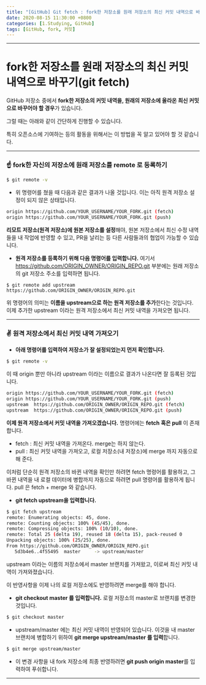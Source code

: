 ```yaml
---
title: "[GitHub] Git fetch : fork한 저장소를 원래 저장소의 최신 커밋 내역으로 바꾸기"
date: 2020-08-15 11:30:00 +0800
categories: [1.Studying, GitHub]
tags: [GitHub, fork, 커밋]
---
```




------

# **fork한 저장소를 원래 저장소의 최신 커밋 내역으로 바꾸기**(git fetch)



GitHub 저장소 중에서 **fork한 저장소의 커밋 내역을, 원래의 저장소에 올라온 최신 커밋으로 바꾸어야 할 경우**가 있습니다.

그럴 때는 아래와 같이 간단하게 진행할 수 있습니다.

특히 오픈소스에 기여하는 등의 활동을 위해서는 이 방법을 꼭 알고 있어야 할 것 같습니다.

------



### **☝ fork한 자신의 저장소에 원래 저장소를 remote 로 등록하기**

```bash
$ git remote -v
```

* 위 명령어를 쳤을 때 다음과 같은 결과가 나올 것입니다. 이는 아직 원격 저장소 설정이 되지 않은 상태입니다.

```bash
origin https://github.com/YOUR_USERNAME/YOUR_FORK.git (fetch)
origin https://github.com/YOUR_USERNAME/YOUR_FORK.git (push)
```

**리모트 저장소(원격 저장소)에 원본 저장소를 설정**해야, 원본 저장소에서 최신 수정 내역들을 내 작업에 반영할 수 있고, PR을 날리는 등 다른 사람들과의 협업이 가능할 수 있습니다.

* **원격 저장소를 등록하기 위해 다음 명령어를 입력합니다.** 여기서 https://github.com/ORIGIN_OWNER/ORIGIN_REPO.git 부분에는 원래 저장소의 git 저장소 주소를 입력하면 됩니다.

```
$ git remote add upstream https://github.com/ORIGIN_OWNER/ORIGIN_REPO.git
```

위 명령어의 의미는 **이름을 upstream으로 하는 원격 저장소를 추가**한다는 것입니다.
이제 추가한 upstream 이라는 원격 저장소에서 최신 커밋 내역을 가져오면 됩니다.

------

### **✌ 원격 저장소에서 최신 커밋 내역 가져오기**

* **아래 명령어를 입력하여 저장소가 잘 설정되었는지 먼저 확인합니다.**

```bash
$ git remote -v
```

이 때 origin 뿐만 아니라 upstream 이라는 이름으로 결과가 나온다면 잘 등록된 것입니다.

```bash
origin https://github.com/YOUR_USERNAME/YOUR_FORK.git (fetch)
origin https://github.com/YOUR_USERNAME/YOUR_FORK.git (push)
upstream  https://github.com/ORIGIN_OWNER/ORIGIN_REPO.git (fetch)
upstream  https://github.com/ORIGIN_OWNER/ORIGIN_REPO.git (push)
```

**이제 원격 저장소에서 커밋 내역을 가져오겠습니다.** 명령어에는 **fetch 혹은 pull** 이 존재합니다.

* fetch : 최신 커밋 내역을 가져온다. merge는 하지 않는다.
* pull : 최신 커밋 내역을 가져오고, 로컬 저장소(내 저장소)에 merge 까지 자동으로 해 준다.

이처럼 단순히 원격 저장소의 바뀐 내역을 확인만 하려면 fetch 명령어를 활용하고, 그 바뀐 내역을 내 로컬 데이터에 병합까지 자동으로 하려면 pull 명령어를 활용하게 됩니다. pull 은 fetch + merge 와 같습니다.

* **git fetch upstream을 입력합니다.**

```bash
$ git fetch upstream
remote: Enumerating objects: 45, done.
remote: Counting objects: 100% (45/45), done.
remote: Compressing objects: 100% (10/10), done.
remote: Total 25 (delta 19), reused 18 (delta 15), pack-reused 0
Unpacking objects: 100% (25/25), done.
From https://github.com/ORIGIN_OWNER/ORIGIN_REPO.git
   5d3b4e6..4f55495  master     -> upstream/master
```

upstream 이라는 이름의 저장소에서 master 브랜치를 가져왔고, 이로써 최신 커밋 내역이 가져와졌습니다.

이 반영사항을 이제 나의 로컬 저장소에도 반영하려면 merge를 해야 합니다.

* **git checkout master 를 입력합니다.** 로컬 저장소의 master로 브랜치를 변경한 것입니다.

```bash
$ git checkout master
```

* upstream/master 에는 최신 커밋 내역이 반영되어 있습니다. 이것을 내 master 브랜치에 병합하기 위하여 **git merge upstream/master 를 입력**합니다.

```bash
$ git merge upstream/master
```

* 이 변경 사항을 내 fork 저장소에 최종 반영하려면 **git push origin master**를 입력하여 푸쉬합니다.

------

